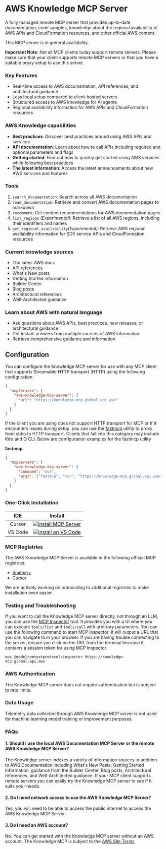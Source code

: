 # AWS Knowledge MCP Server

A fully managed remote MCP server that provides up-to-date documentation, code samples, knowledge about the regional availability of AWS APIs and CloudFormation resources, and other official AWS content.

This MCP server is in general availability.

**Important Note**: Not all MCP clients today support remote servers. Please make sure that your client supports remote MCP servers or that you have a suitable proxy setup to use this server.

### Key Features

- Real-time access to AWS documentation, API references, and architectural guidance
- Less local setup compared to client-hosted servers
- Structured access to AWS knowledge for AI agents
- Regional availability information for AWS APIs and CloudFormation resources

### AWS Knowledge capabilities

- **Best practices**: Discover best practices around using AWS APIs and services
- **API documentation**: Learn about how to call APIs including required and optional parameters and flags
- **Getting started**: Find out how to quickly get started using AWS services while following best practices
- **The latest information**: Access the latest announcements about new AWS services and features

### Tools

1. `search_documentation`: Search across all AWS documentation
2. `read_documentation`: Retrieve and convert AWS documentation pages to markdown
3. `recommend`: Get content recommendations for AWS documentation pages
4. `list_regions` _(Experimental)_: Retrieve a list of all AWS regions, including their identifiers and names
5. `get_regional_availability`_(Experimental)_: Retrieve AWS regional availability information for SDK service APIs and CloudFormation resources

### Current knowledge sources

- The latest AWS docs
- API references
- What's New posts
- Getting Started information
- Builder Center
- Blog posts
- Architectural references
- Well-Architected guidance

### Learn about AWS with natural language

- Ask questions about AWS APIs, best practices, new releases, or architectural guidance
- Get instant answers from multiple sources of AWS information
- Retrieve comprehensive guidance and information

## Configuration

You can configure the Knowledge MCP server for use with any MCP client that supports Streamable HTTP transport (HTTP) using the following configuration:

```json
{
  "mcpServers": {
    "aws-knowledge-mcp-server": {
      "url": "https://knowledge-mcp.global.api.aws"
    }
  }
}
```

If the client you are using does not support HTTP transport for MCP or if it encounters issues during setup, you can use the [fastmcp](https://github.com/jlowin/fastmcp) utility to proxy from stdio to HTTP transport. Clients that fall into this category may include Kiro and Q CLI. Below are configuration examples for the fastmcp utility

**fastmcp**

```json
{
  "mcpServers": {
    "aws-knowledge-mcp-server": {
      "command": "uvx",
      "args": ["fastmcp", "run", "https://knowledge-mcp.global.api.aws"]
    }
  }
}
```

### One-Click Installation

|   IDE   |                                                                                                                                                   Install                                                                                                                                                   |
| :-----: | :---------------------------------------------------------------------------------------------------------------------------------------------------------------------------------------------------------------------------------------------------------------------------------------------------------: |
| Cursor  |                                                [![Install MCP Server](https://cursor.com/deeplink/mcp-install-light.svg)](https://cursor.com/en/install-mcp?name=aws-knowledge-mcp&config=eyJ1cmwiOiJodHRwczovL2tub3dsZWRnZS1tY3AuZ2xvYmFsLmFwaS5hd3MifQ==)                                                 |
| VS Code | [![Install on VS Code](https://img.shields.io/badge/Install_on-VS_Code-FF9900?style=flat-square&logo=visualstudiocode&logoColor=white)](https://vscode.dev/redirect/mcp/install?name=aws-knowledge-mcp&config=%7B%22type%22%3A%22http%22%2C%22url%22%3A%22https%3A%2F%2Fknowledge-mcp.global.api.aws%22%7D) |

### MCP Registries

The AWS Knowledge MCP Server is available in the following official MCP registries:

- [Smithery](https://smithery.ai/server/@FaresYoussef94/aws-knowledge-mcp)
- [Cursor](https://cursor.directory/mcp/aws-knowledge-mcp-1)

We are actively working on onboarding to additional registries to make installation even easier.

### Testing and Troubleshooting

If you want to call the Knowledge MCP server directly, not through an LLM, you can use the [MCP Inspector](https://github.com/modelcontextprotocol/inspector) tool. It provides you with a UI where you can execute `tools/list` and `tools/call` with arbitrary parameters.
You can use the following command to start MCP Inspector. It will output a URL that you can navigate to in your browser. If you are having trouble connecting to the server, ensure you click on the URL from the terminal because it contains a session token for using MCP Inspector.

```
npx @modelcontextprotocol/inspector https://knowledge-mcp.global.api.aws
```

### AWS Authentication

The Knowledge MCP server does not require authentication but is subject to rate limits.

### Data Usage

Telemetry data collected through AWS Knowledge MCP server is not used for machine learning model training or improvement purposes.

### FAQs

#### 1. Should I use the local AWS Documentation MCP Server or the remote AWS Knowledge MCP Server?

The Knowledge server indexes a variety of information sources in addition to AWS Documentation including What's New Posts, Getting Started Information, guidance from the Builder Center, Blog posts, Architectural references, and Well-Architected guidance. If your MCP client supports remote servers you can easily try the Knowledge MCP server to see if it suits your needs.

#### 2. Do I need network access to use the AWS Knowledge MCP Server?

Yes, you will need to be able to access the public internet to access the AWS Knowledge MCP Server.

#### 3. Do I need an AWS account?

No. You can get started with the Knowledge MCP server without an AWS account. The Knowledge MCP is subject to the [AWS Site Terms](https://aws.amazon.com/terms/)
